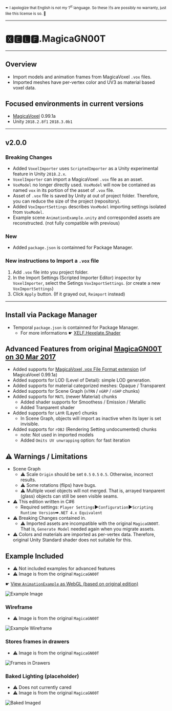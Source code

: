 <small class="info">✒ I apologize that English is not my 1<sup>st</sup> language. So these 🗎s are possibly no warranty, just like this license is so. 🐉</small>

---
# 🆇🅴🅻🅵.MagicaGN00T
---

## Overview
* Import models and animation frames from MagicaVoxel `.vox` files.
* Imported meshes have per-vertex color and UV3 as material based voxel data.

## Focused environments in current versions
* [MagicaVoxel](https://ephtracy.github.io/) 0.99.1a
* Unity `2018.2.8f1` `2018.3.0b1`

---

## v2.0.0

### Breaking Changes
* Added `VoxelImporter` uses `ScriptedImporter` as a Unity experimental feature in Unity `2018.2.x`.
* `VoxelImporter` can import a MagicaVoxel `.vox` file as an asset.
* `VoxModel` no longer directly used. `VoxModel` will now be contained as named `vox` in its portion of the asset of `.vox` file.
* Asset of `.vox` file is saved by Unity at out of project folder. Therefore, you can reduce the size of the project (repository).
* Added `VoxImportSettings` describes `VoxModel` importing settings isolated from `VoxModel`.
* Example scene `AnimationExample.unity` and corresponded assets are reconstructed. (not fully compatible with previous)

### New
* Added `package.json` is containned for Package Manager.

### New instructions to Import a `.vox` file
1. Add `.vox` file into you project folder.
2. In the Import Settings (Scripted Importer Editor) inspector by `VoxelImporter`, select the Setings `VoxImportSettings`. (or create a new `VoxImportSettings`)
3. Click `Apply` button. (If it grayed out, `Reimport` instead)

---

## Install via Package Manager
* Temporal `package.json` is containned for Package Manager.
  * For more informations ☛ [XELF.Hexelate.Shader](https://github.com/xelfia/XELF.Hexelate.Shader)

## Advanced Features from original [MagicaGN00T on 30 Mar 2017](https://github.com/xelfia/MagicaGN00T/commit/fe8c4ccb6d27084c32c57d68f417feb526f6e43c)
* Added supports for [MagicaVoxel .vox File Format extension](https://github.com/ephtracy/voxel-model/blob/master/MagicaVoxel-file-format-vox-extension.txt) (of MagicaVoxel 0.99.1a)
* Added supports for LOD (Level of Detail): simple LOD generation.
* Added supports for material categorized meshes: Opaque / Transparent
* Added supports for Scene Graph (`nTRN` / `nGRP` / `nSHP` chunks)
* Added supports for `MATL` (newer Material) chunks
  * Added shader supports for Smoothess / Emission / Metallic
  * Added Tranparent shader
* Added supports for `LAYR` (Layer) chunks
  * In Scene Graph, objects will import as inactive when its layer is set invisible.
* Added supports for `rOBJ` (Rendering Setting undocumented) chunks
  * note: Not used in imported models
  * Added `Omits UV unwrapping` option: for fast iteration

## ⚠ Warnings / Limitations
* Scene Graph
  * ⚠ Scale `Origin` should be set `0.5` `0.5` `0.5`. Otherwise, incorrect results.
  * ⚠ Some rotations (flips) have bugs.
  * ⚠ Multiple voxel objects will not merged. That is, arrayed tranparent (glass) objects can still be seen visible seams.
* ⚠ This edition written in C#6
  * Required settings: `Player Settings`►`Configuration`►`Scripting Runtime Version`➡`.NET 4.x Equivalent`
* ⚠ Breaking Changes contained in.
  * ⚠ Imported assets are incompatible with the original `MagicaGN00T`. That is, `Generate Model` needed again when you migrate assets.
* ⚠ Colors and materials are imported as per-vertex data. Therefore, original Unity Standard shader does not suitable for this.

## Example Included
* ⚠ Not included examples for advanced features
* ⚠ Image is from the original `MagicaGN00T`

☛ [View `AnimationExample` as WebGL (based on original edition)](https://xelfia.github.io/XELF.MagicaGN00T/)

![Example Image](http://i.imgur.com/hGb84Dt.gif)

### Wireframe
* ⚠ Image is from the original `MagicaGN00T`

![Example Wireframe](http://i.imgur.com/mtUNBTO.png)

### Stores frames in drawers  
* ⚠ Image is from the original `MagicaGN00T`

![Frames in Drawers](http://i.imgur.com/k64ZOU2.png)

### Baked Lighting (placeholder)
* ⚠ Does not currently cared
* ⚠ Image is from the original `MagicaGN00T`

![Baked Imaged](http://i.imgur.com/GiT6omY.png)  
